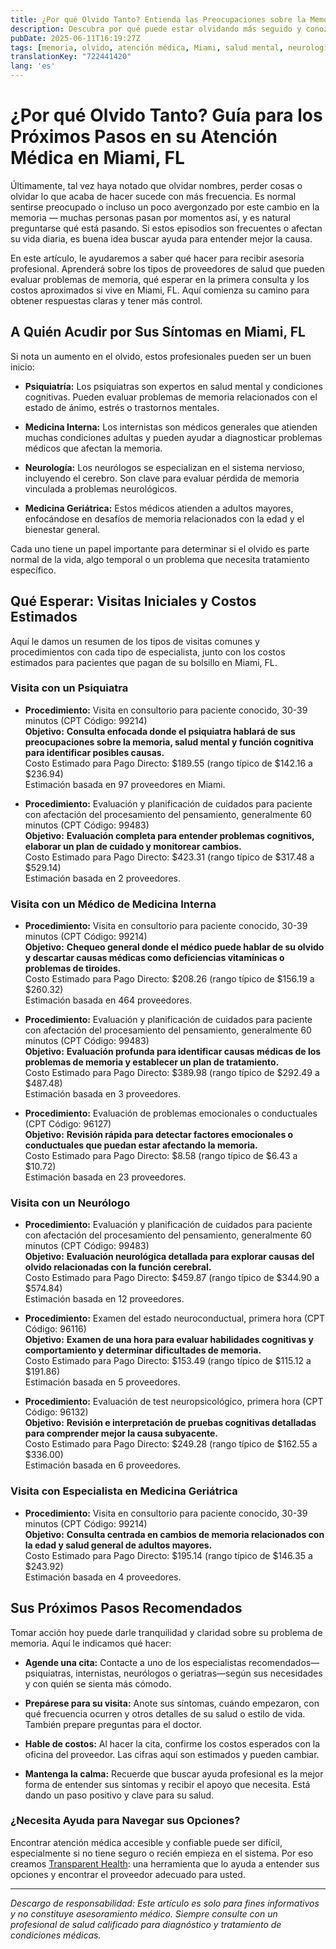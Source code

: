 ```yaml
---
title: ¿Por qué Olvido Tanto? Entienda las Preocupaciones sobre la Memoria y Opciones de Atención en Miami, FL  
description: Descubra por qué puede estar olvidando más seguido y conozca qué tipos de proveedores de salud pueden ayudarle en Miami, FL.  
pubDate: 2025-06-11T16:19:27Z
tags: [memoria, olvido, atención médica, Miami, salud mental, neurología, psiquiatría, medicina interna]
translationKey: "722441420"
lang: 'es'
---
```


# ¿Por qué Olvido Tanto? Guía para los Próximos Pasos en su Atención Médica en Miami, FL

Últimamente, tal vez haya notado que olvidar nombres, perder cosas o olvidar lo que acaba de hacer sucede con más frecuencia. Es normal sentirse preocupado o incluso un poco avergonzado por este cambio en la memoria — muchas personas pasan por momentos así, y es natural preguntarse qué está pasando. Si estos episodios son frecuentes o afectan su vida diaria, es buena idea buscar ayuda para entender mejor la causa.

En este artículo, le ayudaremos a saber qué hacer para recibir asesoría profesional. Aprenderá sobre los tipos de proveedores de salud que pueden evaluar problemas de memoria, qué esperar en la primera consulta y los costos aproximados si vive en Miami, FL. Aquí comienza su camino para obtener respuestas claras y tener más control.

## A Quién Acudir por Sus Síntomas en Miami, FL

Si nota un aumento en el olvido, estos profesionales pueden ser un buen inicio:

- **Psiquiatría:** Los psiquiatras son expertos en salud mental y condiciones cognitivas. Pueden evaluar problemas de memoria relacionados con el estado de ánimo, estrés o trastornos mentales.

- **Medicina Interna:** Los internistas son médicos generales que atienden muchas condiciones adultas y pueden ayudar a diagnosticar problemas médicos que afectan la memoria.

- **Neurología:** Los neurólogos se especializan en el sistema nervioso, incluyendo el cerebro. Son clave para evaluar pérdida de memoria vinculada a problemas neurológicos.

- **Medicina Geriátrica:** Estos médicos atienden a adultos mayores, enfocándose en desafíos de memoria relacionados con la edad y el bienestar general.

Cada uno tiene un papel importante para determinar si el olvido es parte normal de la vida, algo temporal o un problema que necesita tratamiento específico.

## Qué Esperar: Visitas Iniciales y Costos Estimados

Aquí le damos un resumen de los tipos de visitas comunes y procedimientos con cada tipo de especialista, junto con los costos estimados para pacientes que pagan de su bolsillo en Miami, FL.

### Visita con un Psiquiatra

- **Procedimiento:** Visita en consultorio para paciente conocido, 30-39 minutos (CPT Código: 99214)  
  **Objetivo:** **Consulta enfocada donde el psiquiatra hablará de sus preocupaciones sobre la memoria, salud mental y función cognitiva para identificar posibles causas.**  
  Costo Estimado para Pago Directo: $189.55 (rango típico de $142.16 a $236.94)  
  Estimación basada en 97 proveedores en Miami.

- **Procedimiento:** Evaluación y planificación de cuidados para paciente con afectación del procesamiento del pensamiento, generalmente 60 minutos (CPT Código: 99483)  
  **Objetivo:** **Evaluación completa para entender problemas cognitivos, elaborar un plan de cuidado y monitorear cambios.**  
  Costo Estimado para Pago Directo: $423.31 (rango típico de $317.48 a $529.14)  
  Estimación basada en 2 proveedores.

### Visita con un Médico de Medicina Interna

- **Procedimiento:** Visita en consultorio para paciente conocido, 30-39 minutos (CPT Código: 99214)  
  **Objetivo:** **Chequeo general donde el médico puede hablar de su olvido y descartar causas médicas como deficiencias vitamínicas o problemas de tiroides.**  
  Costo Estimado para Pago Directo: $208.26 (rango típico de $156.19 a $260.32)  
  Estimación basada en 464 proveedores.

- **Procedimiento:** Evaluación y planificación de cuidados para paciente con afectación del procesamiento del pensamiento, generalmente 60 minutos (CPT Código: 99483)  
  **Objetivo:** **Evaluación profunda para identificar causas médicas de los problemas de memoria y establecer un plan de tratamiento.**  
  Costo Estimado para Pago Directo: $389.98 (rango típico de $292.49 a $487.48)  
  Estimación basada en 3 proveedores.

- **Procedimiento:** Evaluación de problemas emocionales o conductuales (CPT Código: 96127)  
  **Objetivo:** **Revisión rápida para detectar factores emocionales o conductuales que puedan estar afectando la memoria.**  
  Costo Estimado para Pago Directo: $8.58 (rango típico de $6.43 a $10.72)  
  Estimación basada en 23 proveedores.

### Visita con un Neurólogo

- **Procedimiento:** Evaluación y planificación de cuidados para paciente con afectación del procesamiento del pensamiento, generalmente 60 minutos (CPT Código: 99483)  
  **Objetivo:** **Evaluación neurológica detallada para explorar causas del olvido relacionadas con la función cerebral.**  
  Costo Estimado para Pago Directo: $459.87 (rango típico de $344.90 a $574.84)  
  Estimación basada en 12 proveedores.

- **Procedimiento:** Examen del estado neuroconductual, primera hora (CPT Código: 96116)  
  **Objetivo:** **Examen de una hora para evaluar habilidades cognitivas y comportamiento y determinar dificultades de memoria.**  
  Costo Estimado para Pago Directo: $153.49 (rango típico de $115.12 a $191.86)  
  Estimación basada en 5 proveedores.

- **Procedimiento:** Evaluación de test neuropsicológico, primera hora (CPT Código: 96132)  
  **Objetivo:** **Revisión e interpretación de pruebas cognitivas detalladas para comprender mejor la causa subyacente.**  
  Costo Estimado para Pago Directo: $249.28 (rango típico de $162.55 a $336.00)  
  Estimación basada en 6 proveedores.

### Visita con Especialista en Medicina Geriátrica

- **Procedimiento:** Visita en consultorio para paciente conocido, 30-39 minutos (CPT Código: 99214)  
  **Objetivo:** **Consulta centrada en cambios de memoria relacionados con la edad y salud general de adultos mayores.**  
  Costo Estimado para Pago Directo: $195.14 (rango típico de $146.35 a $243.92)  
  Estimación basada en 4 proveedores.

## Sus Próximos Pasos Recomendados

Tomar acción hoy puede darle tranquilidad y claridad sobre su problema de memoria. Aquí le indicamos qué hacer:

- **Agende una cita:** Contacte a uno de los especialistas recomendados—psiquiatras, internistas, neurólogos o geriatras—según sus necesidades y con quién se sienta más cómodo.

- **Prepárese para su visita:** Anote sus síntomas, cuándo empezaron, con qué frecuencia ocurren y otros detalles de su salud o estilo de vida. También prepare preguntas para el doctor.

- **Hable de costos:** Al hacer la cita, confirme los costos esperados con la oficina del proveedor. Las cifras aquí son estimados y pueden cambiar.

- **Mantenga la calma:** Recuerde que buscar ayuda profesional es la mejor forma de entender sus síntomas y recibir el apoyo que necesita. Está dando un paso positivo y clave para su salud.

### ¿Necesita Ayuda para Navegar sus Opciones?

Encontrar atención médica accesible y confiable puede ser difícil, especialmente si no tiene seguro o recién empieza en el sistema. Por eso creamos [Transparent Health](https://transparenthealth.ai): una herramienta que lo ayuda a entender sus opciones y encontrar el proveedor adecuado para usted. 

---

*Descargo de responsabilidad: Este artículo es solo para fines informativos y no constituye asesoramiento médico. Siempre consulte con un profesional de salud calificado para diagnóstico y tratamiento de condiciones médicas.*